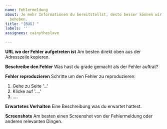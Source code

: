 ```yaml
---
name: Fehlermeldung
about: Je mehr Informationen du bereitstellst, desto besser können wir das Problem
  beheben.
title: "[BUG] "
labels: ''
assignees: cainytheslave

---
```


**URL wo der Fehler aufgetreten ist**
Am besten direkt oben aus der Adresszeile kopieren.

**Beschreibe den Fehler**
Was hast du grade gemacht als der Fehler auftrat?

**Fehler reproduzieren**
Schritte um den Fehler zu reproduzieren:
1. Gehe zu Seite '...'
2. Klicke auf  '....'
3. ....

**Erwartetes Verhalten**
Eine Beschreibung was du erwartet hattest.

**Screenshots**
Am besten einen Screenshot von der Fehlermeldung oder anderen relevanten Dingen.
